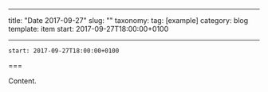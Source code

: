 
---
title: "Date 2017-09-27"
slug: ""
taxonomy:
tag: [example]
category: blog
template: item
start: 2017-09-27T18:00:00+0100

---

``start: 2017-09-27T18:00:00+0100``

===

Content.
